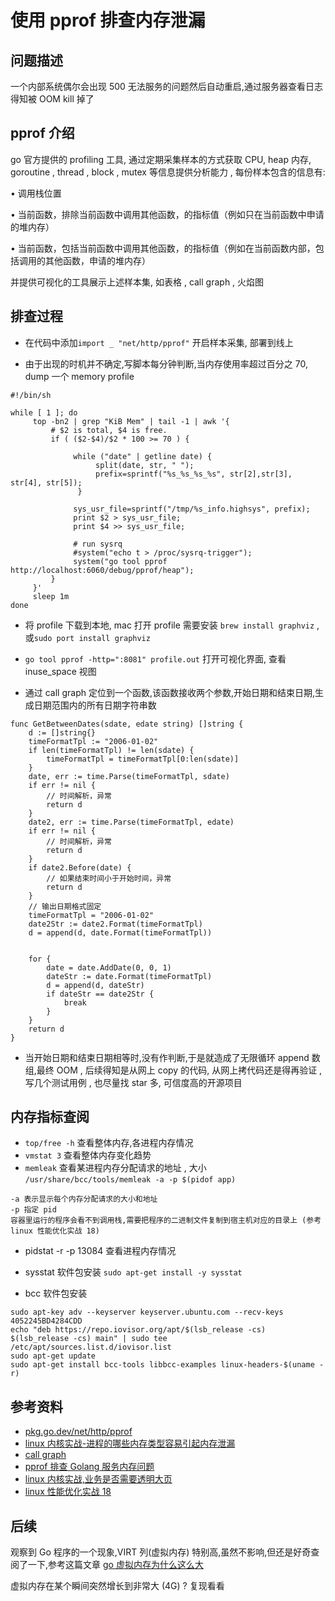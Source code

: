 # 使用 pprof 排查内存泄漏

## 问题描述

一个内部系统偶尔会出现 500 无法服务的问题然后自动重启,通过服务器查看日志得知被 OOM kill 掉了

## pprof 介绍

go 官方提供的 profiling 工具, 通过定期采集样本的方式获取 CPU, heap 内存, goroutine , thread , block , mutex 等信息提供分析能力 , 每份样本包含的信息有:

• 调用栈位置

• 当前函数，排除当前函数中调用其他函数，的指标值（例如只在当前函数中申请的堆内存）

• 当前函数，包括当前函数中调用其他函数，的指标值（例如在当前函数内部，包括调用的其他函数，申请的堆内存）



并提供可视化的工具展示上述样本集, 如表格 , call graph , 火焰图



## 排查过程

- 在代码中添加`import _ "net/http/pprof"` 开启样本采集, 部署到线上

- 由于出现的时机并不确定,写脚本每分钟判断,当内存使用率超过百分之 70, dump 一个 memory profile

```
#!/bin/sh

while [ 1 ]; do
     top -bn2 | grep "KiB Mem" | tail -1 | awk '{
         # $2 is total, $4 is free.
         if ( ($2-$4)/$2 * 100 >= 70 ) {
              
              while ("date" | getline date) {
                   split(date, str, " ");
                   prefix=sprintf("%s_%s_%s_%s", str[2],str[3], str[4], str[5]);
               }

              sys_usr_file=sprintf("/tmp/%s_info.highsys", prefix);
              print $2 > sys_usr_file;
              print $4 >> sys_usr_file;

              # run sysrq
              #system("echo t > /proc/sysrq-trigger");
              system("go tool pprof http://localhost:6060/debug/pprof/heap");
         }
     }'
     sleep 1m
done
```

- 将 profile 下载到本地, mac 打开 profile 需要安装 `brew install graphviz` , 或`sudo port install graphviz` 

- `go tool pprof -http=":8081" profile.out` 打开可视化界面, 查看 inuse_space 视图

- 通过 call graph 定位到一个函数,该函数接收两个参数,开始日期和结束日期,生成日期范围内的所有日期字符串数

```
func GetBetweenDates(sdate, edate string) []string {
	d := []string{}
	timeFormatTpl := "2006-01-02"
	if len(timeFormatTpl) != len(sdate) {
		timeFormatTpl = timeFormatTpl[0:len(sdate)]
	}
	date, err := time.Parse(timeFormatTpl, sdate)
	if err != nil {
		// 时间解析，异常
		return d
	}
	date2, err := time.Parse(timeFormatTpl, edate)
	if err != nil {
		// 时间解析，异常
		return d
	}
	if date2.Before(date) {
		// 如果结束时间小于开始时间，异常
		return d
	}
	// 输出日期格式固定
	timeFormatTpl = "2006-01-02"
	date2Str := date2.Format(timeFormatTpl)
	d = append(d, date.Format(timeFormatTpl))


	for {
		date = date.AddDate(0, 0, 1)
		dateStr := date.Format(timeFormatTpl)
		d = append(d, dateStr)
		if dateStr == date2Str {
			break
		}
	}
	return d
}
```

- 当开始日期和结束日期相等时,没有作判断,于是就造成了无限循环 append 数组,最终 OOM , 后续得知是从网上 copy 的代码, 从网上拷代码还是得再验证 , 写几个测试用例 , 也尽量找 star 多, 可信度高的开源项目


## 内存指标查阅

- `top/free -h` 查看整体内存,各进程内存情况
- `vmstat 3` 查看整体内存变化趋势 
- `memleak` 查看某进程内存分配请求的地址 , 大小 `/usr/share/bcc/tools/memleak -a -p $(pidof app)`
```
-a 表示显示每个内存分配请求的大小和地址
-p 指定 pid
容器里运行的程序会看不到调用栈,需要把程序的二进制文件复制到宿主机对应的目录上 (参考 linux 性能优化实战 18)
```
- pidstat -r -p 13084 查看进程内存情况

- sysstat 软件包安装 `sudo apt-get install -y sysstat`
- bcc 软件包安装
```
sudo apt-key adv --keyserver keyserver.ubuntu.com --recv-keys 4052245BD4284CDD
echo "deb https://repo.iovisor.org/apt/$(lsb_release -cs) $(lsb_release -cs) main" | sudo tee /etc/apt/sources.list.d/iovisor.list
sudo apt-get update
sudo apt-get install bcc-tools libbcc-examples linux-headers-$(uname -r)
```


## 参考资料
- [pkg.go.dev/net/http/pprof](https://pkg.go.dev/net/http/pprof)
- [linux 内核实战-进程的哪些内存类型容易引起内存泄漏](https://time.geekbang.org/column/article/280455?utm_source=related_read&utm_medium=article&utm_term=related_read)
- [call graph](https://github.com/google/pprof/blob/master/doc/README.md#interpreting-the-callgraph)
- [pprof 排查 Golang 服务内存问题](https://xie.infoq.cn/article/56c801b339241fd80c3b8f616)
- [linux 内核实战,业务是否需要透明大页](https://time.geekbang.org/column/article/292060)
- [linux 性能优化实战 18]()

## 后续

观察到 Go 程序的一个现象,VIRT 列(虚拟内存) 特别高,虽然不影响,但还是好奇查阅了一下,参考这篇文章 [go 虚拟内存为什么这么大](https://blog.csdn.net/EDDYCJY/article/details/109475941)

虚拟内存在某个瞬间突然增长到非常大 (4G) ? 复现看看

